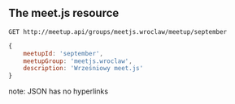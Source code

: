 ## The meet.js resource

```
GET http://meetup.api/groups/meetjs.wroclaw/meetup/september
```

``` js
{
    meetupId: 'september',
    meetupGroup: 'meetjs.wroclaw',
    description: 'Wrześniowy meet.js'
}
```

note:
JSON has no hyperlinks
